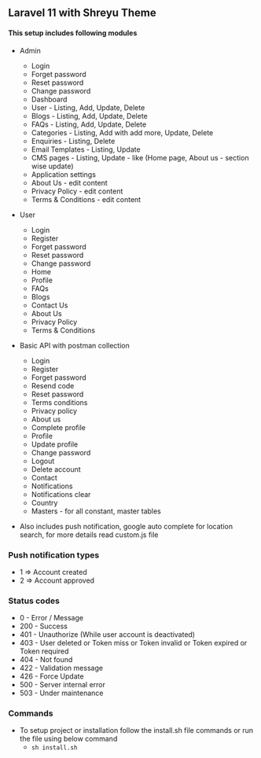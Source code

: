 ## Laravel 11 with Shreyu Theme

#### This setup includes following modules
- Admin
    - Login
    - Forget password
    - Reset password
    - Change password
    - Dashboard
    - User - Listing, Add, Update, Delete
    - Blogs - Listing, Add, Update, Delete
    - FAQs - Listing, Add, Update, Delete
    - Categories - Listing, Add with add more, Update, Delete
    - Enquiries - Listing, Delete
    - Email Templates - Listing, Update
    - CMS pages - Listing, Update - like (Home page, About us - section wise update)
    - Application settings
    - About Us - edit content
    - Privacy Policy - edit content
    - Terms & Conditions - edit content
  
- User
    - Login
    - Register
    - Forget password
    - Reset password
    - Change password
    - Home
    - Profile
    - FAQs
    - Blogs
    - Contact Us
    - About Us
    - Privacy Policy
    - Terms & Conditions

- Basic API with postman collection
    - Login
    - Register
    - Forget password
    - Resend code
    - Reset password
    - Terms conditions
    - Privacy policy
    - About us
    - Complete profile
    - Profile
    - Update profile
    - Change password
    - Logout
    - Delete account
    - Contact
    - Notifications
    - Notifications clear
    - Country
    - Masters - for all constant, master tables
  
- Also includes push notification, google auto complete for location search, for more details read custom.js file

### Push notification types

-   1 => Account created
-   2 => Account approved

### Status codes

-   0 - Error / Message
-   200 - Success
-   401 - Unauthorize (While user account is deactivated)
-   403 - User deleted or Token miss or Token invalid or Token expired or Token required
-   404 - Not found
-   422 - Validation message
-   426 - Force Update
-   500 - Server internal error
-   503 - Under maintenance

### Commands

- To setup project or installation follow the install.sh file commands or run the file using below command
  -  `sh install.sh`
